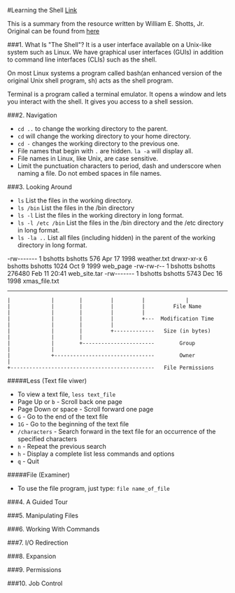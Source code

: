 #Learning the Shell [Link](http://linuxcommand.org/lc3_learning_the_shell.php)

This is a summary from the resource written by William E. Shotts, Jr. Original can be found from [here](http://linuxcommand.org/lc3_learning_the_shell.php)

###1. What Is "The Shell"?
It is a user interface available on a Unix-like system such as Linux. We have graphical user interfaces (GUIs) in addition to command line interfaces (CLIs) such as the shell.

On most Linux systems a program called bash(an enhanced version of the original Unix shell program, sh) acts as the shell program.

Terminal is a program called a terminal emulator. It opens a window and lets you interact with the shell. It gives you access to a shell session.


###2. Navigation
* `cd ..` to change the working directory to the parent.
* `cd` will change the working directory to your home directory.
* `cd -` changes the working directory to the previous one.
* File names that begin with `.` are hidden. `la -a` will display all.
* File names in Linux, like Unix, are case sensitive.
* Limit the punctuation characters to period, dash and underscore when naming a file. Do not embed spaces in file names.


###3. Looking Around
* `ls` List the files in the working directory.
* `ls /bin` List the files in the /bin directory
* `ls -l` List the files in the working directory in long format.
* `ls -l /etc /bin` List the files in the /bin directory and the /etc directory in long format.
* `ls -la ..` List all files (including hidden) in the parent of the working directory in long format.

-rw-------   1 bshotts  bshotts       576 Apr 17  1998 weather.txt
drwxr-xr-x   6 bshotts  bshotts      1024 Oct  9  1999 web_page
-rw-rw-r--   1 bshotts  bshotts    276480 Feb 11 20:41 web_site.tar
-rw-------   1 bshotts  bshotts      5743 Dec 16  1998 xmas_file.txt

----------     -------  -------  -------- ------------ -------------
    |             |        |         |         |             |
    |             |        |         |         |         File Name
    |             |        |         |         |
    |             |        |         |         +---  Modification Time
    |             |        |         |
    |             |        |         +-------------   Size (in bytes)
    |             |        |
    |             |        +-----------------------        Group
    |             |
    |             +--------------------------------        Owner
    |
    +----------------------------------------------   File Permissions

#####Less (Text file viwer)
* To view a text file, `less text_file`
* Page Up or `b` - Scroll back one page
* Page Down or space - Scroll forward one page
* `G` - Go to the end of the text file
* `1G` - Go to the beginning of the text file
* `/characters` - Search forward in the text file for an occurrence of the specified characters
* `n` - Repeat the previous search
* `h` - Display a complete list less commands and options
* `q` - Quit

#####File (Examiner)
* To use the file program, just type: `file name_of_file`


###4. A Guided Tour


###5. Manipulating Files


###6. Working With Commands


###7. I/O Redirection


###8. Expansion


###9. Permissions


###10. Job Control
